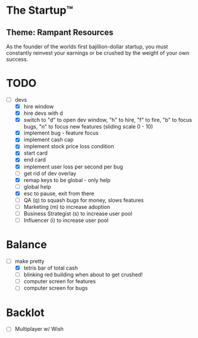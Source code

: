 # The Startup:tm:

## Theme: Rampant Resources

As the founder of the worlds first bajillion-dollar startup, you must constantly reinvest your earnings or be crushed by the weight of your own success.


# TODO


- [ ] devs
    - [x] hire window
    - [x] hire devs with d
    - [x] switch to "d" to open dev window, "h" to hire, "f" to fire, "b" to focus bugs, "n" to focus new features (sliding scale 0 - 10)
    - [x] implement bug - feature focus
    - [x] implement cash cap
    - [x] implement stock price loss condition
    - [x] start card
    - [x] end card
    - [x] implement user loss per second per bug
    - [ ] get rid of dev overlay
    - [x] remap keys to be global - only help
    - [ ] global help 
    - [x] esc to pause, exit from there
    - [ ] QA (q) to squash bugs for money, slows features
    - [ ] Marketing (m) to increase adoption
    - [ ] Business Strategist (s) to increase user pool
    - [ ] Influencer (i) to increase user pool

# Balance

- [ ] make pretty
    - [x] tetris bar of total cash
    - [ ] blinking red building when about to get crushed!
    - [ ] computer screen for features
    - [ ] computer screen for bugs

# Backlot
- [ ] Multiplayer w/ Wish
